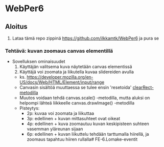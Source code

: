 # WebPer6

## Aloitus
1. Lataa tämä repo zippinä https://github.com/ilkkamtk/WebPer6 ja pura se

### Tehtävä: kuvan zoomaus canvas elementillä
* Sovelluksen ominaisuudet
  1. Käyttäjän valitsema kuva näytetään canvas elementissä
  2. Käyttäjä voi zoomata ja liikutella kuvaa slidereiden avulla
    * ks. https://developer.mozilla.org/en-US/docs/Web/HTML/Element/input/range
    * Canvasin sisältöä muuttaessa se tulee ensin 'resetoida' [clearRect-metodilla](https://www.w3schools.com/tags/canvas_clearrect.asp)
    * Muutos voidaan tehdä canvas.scale() -metodilla, mutta aluksi on helpompi lähteä liikkeelle canvas.drawImage() -metodilla
    * Pisteytys:
      * 2p: kuvaa voi zoomata ja liikuttaa 
      * 3p: edellinen + kuvan mittasuhteet ovat oikeat
      * 4p: edellinen + kuva zoomautuu kuvan keskipisteen suhteen vasemman yläreunan sijaan
      * 6p: edellinen + kuvan liikuttelu tehdään tarttumalla hiirellä, ja zoomaus tapahtuu hiiren rullalla# FE-6.Lomake-eventit

